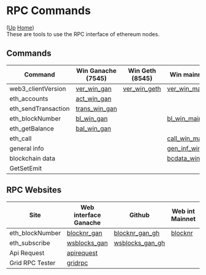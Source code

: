 # RPC Commands

([Up](..) [Home](..\..))<br>
These are tools to use the RPC interface of ethereum nodes.

## Commands

| Command                    | Win Ganache (7545)  | Win Geth (8545)  | Win mainnet    | Win several networks | Linux mainnet    
| ----                       | ------------        |-----------       | ----------     | ----                 | ----             
| web3_clientVersion         | [ver_win_gan]       | [ver_win_geth]   | [ver_win_main] | [ver_win_sev]        | [ver_linux_main]
| eth_accounts               | [act_win_gan]       |                  |                | 
| eth_sendTransaction        | [trans_win_gan]     |                  |                |
| eth_blockNumber            | [bl_win_gan]        |                  | [bl_win_main]  | [bl_win_sev]         |                  
| eth_getBalance             | [bal_win_gan]       |                  |                | [bal_win_sev]        | [bal_linux_main]
| eth_call                   |                     |                  | [call_win_main]     
| general info               |                     |                  | [gen_inf_win]
| blockchain data            |                     |                  | [bcdata_win_inf]
| GetSetEmit                 |                     |                  |                | [getsetemit_win]


## RPC Websites

| Site              | Web interface Ganache | Github            | Web int Mainnet | Github
| --------------    | -----                 | ------            | ----            | ------
| eth_blockNumber   | [blocknr_gan]         | [blocknr_gan_gh]  | [blocknr]       | [blocknr_gh]
| eth_subscribe     | [wsblocks_gan]        | [wsblocks_gan_gh]    
| Api Request       | [apirequest]
| Grid RPC Tester   | [gridrpc]

[apirequest]:   https://www.apirequest.io
[gridrpc]:      https://web3examples.com/grid-rpc-app/build




[ver_win_gan]:       https://github.com/web3examples/ethereum/blob/master/rpc/web3_clientVersion_ganache.cmd
[ver_win_geth]:      https://github.com/web3examples/ethereum/blob/master/rpc/web3_clientVersion_geth.cmd
[ver_win_main]:      https://github.com/web3examples/ethereum/blob/master/rpc/web3_clientVersion_mainnet.cmd 
[ver_win_sev]:       https://github.com/web3examples/ethereum/blob/master/rpc/web3_clientVersion_several_networks.cmd
[ver_linux_main]:    https://github.com/web3examples/ethereum/blob/master/rpc/web3_clientVersion_mainnet

[act_win_gan]:        https://github.com/web3examples/ethereum/blob/master/rpc/eth_accounts_ganache.cmd

[trans_win_gan]:     https://github.com/web3examples/ethereum/blob/master/rpc/eth_sendTransaction_ganache.cmd

[bl_win_gan]:       https://github.com/web3examples/ethereum/blob/master/rpc/eth_blockNumber_ganache.cmd
[bl_win_main]:       https://github.com/web3examples/ethereum/blob/master/rpc/eth_blockNumber_mainnet.cmd
[bl_win_sev]:       https://github.com/web3examples/ethereum/blob/master/rpc/eth_blockNumber_several_networks.cmd




[bal_win_gan]:      https://github.com/web3examples/ethereum/blob/master/rpc/eth_getBalance_ganache.cmd
[bal_linux_main]:    https://github.com/web3examples/ethereum/blob/master/rpc/eth_getBalance_mainnet
[bal_win_sev]:      https://github.com/web3examples/ethereum/blob/master/rpc/eth_getBalance_several_networks.cmd

[call_win_main]:     https://github.com/web3examples/ethereum/blob/master/rpc/eth_call_mainnet.cmd



[gen_inf_win]:      https://github.com/web3examples/ethereum/blob/master/rpc/general_info_mainnet.cmd

[bcdata_win_inf]:   https://github.com/web3examples/ethereum/blob/master/rpc/bcdata_mainnet.cmd





[blocknr]:          https://web3examples.com/ethereum/rpc/blocknr.html
[blocknr_gh]:       https://github.com/web3examples/ethereum/blob/master/rpc/blocknr.html
[blocknr_gan]:      https://web3examples.com/ethereum/rpc/blocknr_ganache.html
[blocknr_gan_gh]:   https://github.com/web3examples/ethereum/blob/master/rpc/blocknr_ganache.html

[wsblocks_gan]:     https://web3examples.com/ethereum/rpc/wsblocks_ganache.html
[wsblocks_gan_gh]:  https://github.com/web3examples/ethereum/blob/master/rpc/wsblocks_ganache.html


[getsetemit_win]:   https://github.com/web3examples/ethereum/blob/master/rpc/GetSetEmit.cmd
